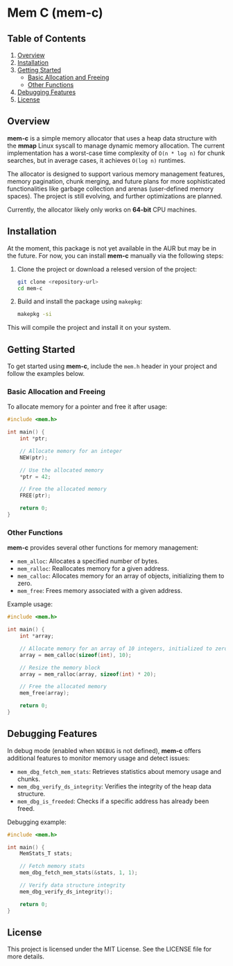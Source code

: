 
# Mem C (mem-c)

## Table of Contents
1. [Overview](#overview)
2. [Installation](#installation)
3. [Getting Started](#getting-started)
   - [Basic Allocation and Freeing](#basic-allocation-and-freeing)
   - [Other Functions](#other-functions)
4. [Debugging Features](#debugging-features)
5. [License](#license)

## Overview

**mem-c** is a simple memory allocator that uses a heap data structure with the **mmap** Linux syscall to manage dynamic memory allocation. The current implementation has a worst-case time complexity of `O(n * log n)` for chunk searches, but in average cases, it achieves `O(log n)` runtimes.

The allocator is designed to support various memory management features, memory pagination, chunk merging, and future plans for more sophisticated functionalities like garbage collection and arenas (user-defined memory spaces). The project is still evolving, and further optimizations are planned.

Currently, the allocator likely only works on **64-bit** CPU machines.

## Installation

At the moment, this package is not yet available in the AUR but may be in the future. For now, you can install **mem-c** manually via the following steps:

1. Clone the project or download a relesed version of the project:
   ```bash
   git clone <repository-url>
   cd mem-c
   ```

2. Build and install the package using `makepkg`:
   ```bash
   makepkg -si
   ```

This will compile the project and install it on your system.

## Getting Started

To get started using **mem-c**, include the `mem.h` header in your project and follow the examples below.

### Basic Allocation and Freeing

To allocate memory for a pointer and free it after usage:

```c
#include <mem.h>

int main() {
    int *ptr;

    // Allocate memory for an integer
    NEW(ptr);

    // Use the allocated memory
    *ptr = 42;

    // Free the allocated memory
    FREE(ptr);

    return 0;
}
```

### Other Functions

**mem-c** provides several other functions for memory management:

- `mem_alloc`: Allocates a specified number of bytes.
- `mem_ralloc`: Reallocates memory for a given address.
- `mem_calloc`: Allocates memory for an array of objects, initializing them to zero.
- `mem_free`: Frees memory associated with a given address.

Example usage:

```c
#include <mem.h>

int main() {
    int *array;

    // Allocate memory for an array of 10 integers, initialized to zero
    array = mem_calloc(sizeof(int), 10);

    // Resize the memory block
    array = mem_ralloc(array, sizeof(int) * 20);

    // Free the allocated memory
    mem_free(array);

    return 0;
}
```

## Debugging Features

In debug mode (enabled when `NDEBUG` is not defined), **mem-c** offers additional features to monitor memory usage and detect issues:

- `mem_dbg_fetch_mem_stats`: Retrieves statistics about memory usage and chunks.
- `mem_dbg_verify_ds_integrity`: Verifies the integrity of the heap data structure.
- `mem_dbg_is_freeded`: Checks if a specific address has already been freed.

Debugging example:

```c
#include <mem.h>

int main() {
    MemStats_T stats;

    // Fetch memory stats
    mem_dbg_fetch_mem_stats(&stats, 1, 1);

    // Verify data structure integrity
    mem_dbg_verify_ds_integrity();

    return 0;
}
```

## License

This project is licensed under the MIT License. See the LICENSE file for more details.
